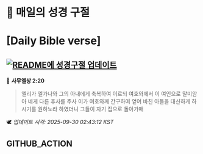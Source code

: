# 🙏 매일의 성경 구절
# [Daily Bible verse]
## [![README에 성경구절 업데이트](https://github.com/DONGSUKA/first_test/actions/workflows/update-readme-bible.yml/badge.svg)](https://github.com/DONGSUKA/first_test/actions/workflows/update-readme-bible.yml)
<!-- START_BIBLE_VERSE -->
📖 **사무엘상 2:20**
> 엘리가 엘가나와 그의 아내에게 축복하여 이르되 여호와께서 이 여인으로 말미암아 네게 다른 후사를 주사 이가 여호와께 간구하여 얻어 바친 아들을 대신하게 하시기를 원하노라 하였더니 그들이 자기 집으로 돌아가매

🕊️ _업데이트 시각: 2025-09-30 02:43:12 KST_
  <!-- END_BIBLE_VERSE -->
## GITHUB_ACTION

